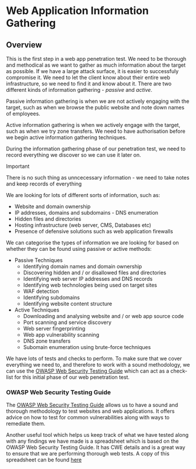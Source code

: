 # Web Application Information Gathering

## Overview

This is the first step in a web app penetration test. We need to be thorough and methodical as we want to gather as much information about the target as possible. If we have a large attack surface, it is easier to successfuly compromise it. We need to let the client know about their entire web infrastructure, so we need to find it and know about it. There are two different kinds of information gathering - *passive* and *active*.

Passive information gathering is when we are not actively engaging with the target, such as when we browse the public website and note down names of employees.

Active information gathering is when we actively engage with the target, such as when we try zone transfers. We need to have authorisation before we begin active information gathering techniques.

During the information gathering phase of our penetration test, we need to record everything we discover so we can use it later on.

>[!IMPORTANT]
>There is no such thing as unncecessary information - we need to take notes and keep records of everything

We are looking for lots of different sorts of information, such as:

- Website and domain ownership
- IP addresses, domains and subdomains - DNS enumeration
- Hidden files and directories
- Hosting infrastructure (web server, CMS, Databases etc)
- Presence of defensive solutions such as web application firewalls

We can categorise the types of information we are looking for based on whether they can be found using passive or active methods:

- Passive Techniques
    - Identifying domain names and domain ownership
    - Discovering hidden and / or disallowed files and directories
    - Identifying web server IP addresses and DNS records
    - Identifying web technologies being used on target sites
    - WAF detection
    - Identifying subdomains
    - Identifying website content structure
- Active Techniques
    - Downloading and analysing website and / or web app source code
    - Port scanning and service discovery
    - Web server fingerprinting
    - Web app vulnerability scanning
    - DNS zone transfers
    - Subomain enumeration using brute-force techniques

We have lots of tests and checks to perform. To make sure that we cover everything we need to, and therefore to work with a sound methodology, we can use the [OWASP Web Security Testing Guide](https://owasp.org/www-project-web-security-testing-guide/v42/) which can act as a check-list for this initial phase of our web penetration test.

### OWASP Web Security Testing Guide

The [OWASP Web Security Testing Guide](https://owasp.org/www-project-web-security-testing-guide/v42/) allows us to have a sound and thorough methodology to test websites and web applications. It offers advice on how to test for common vulnerabilities along with ways to remediate them.

Another useful tool which helps us keep track of what we have tested along with any findings we have made is a spreadsheet which is based on the OWASP Web Security Testing Guide. It has CWE details and is a great way to ensure that we are performing thorough web tests. A copy of this spreadsheet can be found [here](https://github.com/tanprathan/OWASP-Testing-Checklist/blob/master/OWASP_WSTG_Checklist.xlsx)

